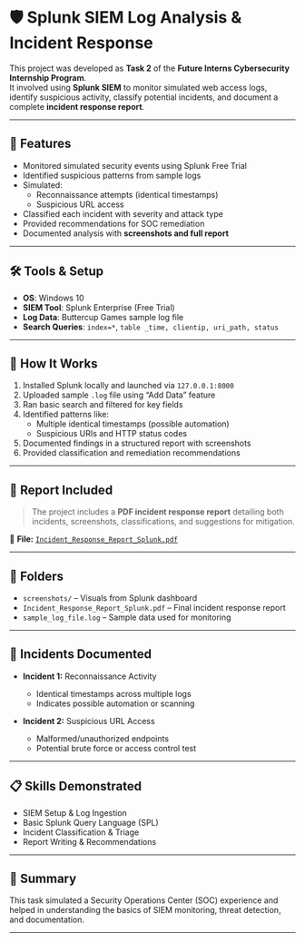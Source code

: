 # 🛡️ Splunk SIEM Log Analysis & Incident Response

This project was developed as **Task 2** of the **Future Interns Cybersecurity Internship Program**.  
It involved using **Splunk SIEM** to monitor simulated web access logs, identify suspicious activity, classify potential incidents, and document a complete **incident response report**.

---

## 🚀 Features

- Monitored simulated security events using Splunk Free Trial  
- Identified suspicious patterns from sample logs  
- Simulated:
  - Reconnaissance attempts (identical timestamps)  
  - Suspicious URL access  
- Classified each incident with severity and attack type  
- Provided recommendations for SOC remediation  
- Documented analysis with **screenshots and full report**

---

## 🛠️ Tools & Setup

- **OS**: Windows 10  
- **SIEM Tool**: Splunk Enterprise (Free Trial)  
- **Log Data**: Buttercup Games sample log file  
- **Search Queries**: `index=*`, `table _time, clientip, uri_path, status`

---

## 🧪 How It Works

1. Installed Splunk locally and launched via `127.0.0.1:8000`  
2. Uploaded sample `.log` file using “Add Data” feature  
3. Ran basic search and filtered for key fields  
4. Identified patterns like:
   - Multiple identical timestamps (possible automation)  
   - Suspicious URIs and HTTP status codes  
5. Documented findings in a structured report with screenshots  
6. Provided classification and remediation recommendations

---

## 📄 Report Included

> The project includes a **PDF incident response report** detailing both incidents, screenshots, classifications, and suggestions for mitigation.

📄 **File:** [`Incident_Response_Report_Splunk.pdf`](./Incident_Response_Report_Splunk.pdf)

---

## 📁 Folders

- `screenshots/` – Visuals from Splunk dashboard  
- `Incident_Response_Report_Splunk.pdf` – Final incident response report   
- `sample_log_file.log` – Sample data used for monitoring

---

## 🔐 Incidents Documented

- **Incident 1:** Reconnaissance Activity  
  - Identical timestamps across multiple logs  
  - Indicates possible automation or scanning
    
- **Incident 2:** Suspicious URL Access  
  - Malformed/unauthorized endpoints  
  - Potential brute force or access control test

---

## 📋 Skills Demonstrated

- SIEM Setup & Log Ingestion  
- Basic Splunk Query Language (SPL)  
- Incident Classification & Triage  
- Report Writing & Recommendations

---

## 📎 Summary

This task simulated a Security Operations Center (SOC) experience and helped in understanding the basics of SIEM monitoring, threat detection, and documentation.

---

